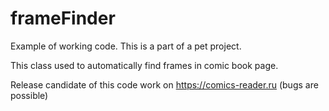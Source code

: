 # frameFinder
Example of working code. This is a part of a pet project.

This class used to automatically find frames in comic book page.

Release candidate of this code work on https://comics-reader.ru (bugs are possible)
